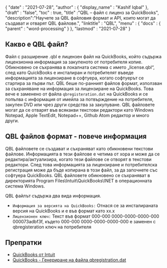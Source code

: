 {
  "date" : "2021-07-28",
  "author" : {
    "display_name" : "Kashif Iqbal"
},
  "draft" : "false",
  "toc" : true,
  "title" :"QBL – файл с лиценз за QuickBooks",
  "description":"Научете за QBL файловия формат и API, които могат да създават и отварят QBL файлове.",
  "linktitle" : "QBL",
  "menu" : {
    "docs" : {
      "parent" : "word-processing"
}
},
  "lastmod" : "2021-07-28"
}

## Какво е QBL файл?

Файл с разширение .qbl е лицензен файл на QuickBooks, който съдържа лицензионна информация за закупеното от потребителя копие. Обикновено се съхранява в локалната система с името „license.qbl“, след като QuickBooks е инсталиран и потребителят въведе информацията за лицензиране в софтуера, когато софтуерът се стартира за първи път. QBL беше по-ранният файлов формат, използван за съхраняване на информация за лицензиране на QuickBooks. Това вече е заменено от файла `qbregisteration.dat` на QuickBooks и се попълва с информация от имейла за потвърждение на потребителя, закупен DVD или чрез други средства за закупуване. QBL файловете могат да се отварят във всякакви текстови редактори като Windows Notepad, Apple TextEdit, Notepad++, Github Atom редактор и много други.

## QBL файлов формат - повече информация

QBL файловете се създават и съхраняват като обикновени текстови файлове. Информацията в тези файлове е четима от хора и може да се редактира/актуализира, когато тези файлове се отворят в текстови редактори. След това информацията за лицензиране и потребителска регистрация може да бъде копирана в този файл, за да започнете със софтуера QuickBooks. QBL файловете обикновено се съхраняват в директорията Program Files\Intuit\QuickBooks\INET в операционната система Windows.

QBL файлът съдържа два вида информация.

* `Информация за версията на QuickBooks:` Отнася се за инсталираната версия на QuickBooks и е във формат като xx.x
* `Лицензионен ключ:` Текст във формат 000-000 0000-0000-0000-000 000073adbf3f, където 000-000 0000-0000-0000-000 е заменен с qbregisteration ключ на потребителя

## Препратки

* [QuickBooks от Intuit](https://quickbooks.intuit.com/)
* [QuickBooks - Генериране на файла qbregistration.dat](https://quickbooks.intuit.com/learn-support/en-us/help-article/license-information/create-create-qbregistration-dat-file/L7S5BwSst_US_en_US)

